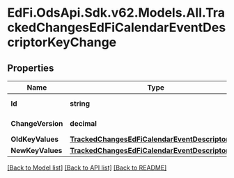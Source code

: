 # EdFi.OdsApi.Sdk.v62.Models.All.TrackedChangesEdFiCalendarEventDescriptorKeyChange

## Properties

Name | Type | Description | Notes
------------ | ------------- | ------------- | -------------
**Id** | **string** | Resource identifier | [optional] 
**ChangeVersion** | **decimal** | Change version | [optional] 
**OldKeyValues** | [**TrackedChangesEdFiCalendarEventDescriptorKey**](TrackedChangesEdFiCalendarEventDescriptorKey.md) |  | [optional] 
**NewKeyValues** | [**TrackedChangesEdFiCalendarEventDescriptorKey**](TrackedChangesEdFiCalendarEventDescriptorKey.md) |  | [optional] 

[[Back to Model list]](../README.md#documentation-for-models) [[Back to API list]](../README.md#documentation-for-api-endpoints) [[Back to README]](../README.md)

